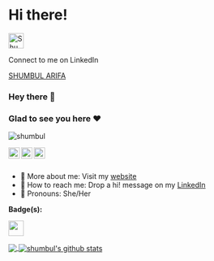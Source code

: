 # Hi there!
<a href="https://dev.to/shumbul">
  <img src="https://d2fltix0v2e0sb.cloudfront.net/dev-badge.svg" alt="Shumbul Arifa's DEV Profile" height="30" width="30">
</a>
<p> Connect to me on LinkedIn </p><div class="LI-profile-badge"  data-version="v1" data-size="medium" data-locale="en_US" data-type="horizontal" data-theme="dark" data-vanity="shumbul"><a class="LI-simple-link" href='https://in.linkedin.com/in/shumbul?trk=profile-badge'>SHUMBUL ARIFA</a></div>

### Hey there :wave:
### Glad to see you here :heart:

<p align="left"> <img src="https://komarev.com/ghpvc/?username=shumbul&label=Views&color=blue&style=plastic" alt="shumbul" /> </p>

</a>
<a href="https://linkedin.com/in/shumbul">
  <img align="left" alt="shumbul's LinkdeIn" width="22px" src="https://cdn.jsdelivr.net/npm/simple-icons@v3/icons/linkedin.svg" />
</a>

<a href="https://github.com/shumbul">
  <img align="left" alt="shumbul's Github" width="22px" src="https://cdn.jsdelivr.net/npm/simple-icons@v3/icons/github.svg" />
</a>

<a href="https://gitlab.com/shumbul">
  <img align="left" alt="shumbul's Github" width="22px" src="https://cdn.jsdelivr.net/npm/simple-icons@v3/icons/gitlab.svg" />
</a>

<br/>
<br/>

- 🙋‍ More about me: Visit my [website](https://shumbul/github.io)
- 💬 How to reach me: Drop a hi! message on my [LinkedIn](https://linkedin.com/in/shumbul)
- 👯 Pronouns: She/Her

**Badge(s):**  

<code><img height="30" src="https://d2fltix0v2e0sb.cloudfront.net/dev-badge.svg"></code>

<a href="https://github.com/shumbul">
  <img align="center" src="https://github-readme-stats.vercel.app/api/top-langs/?username=shumbul&theme=light&hide_langs_below=1" />
</a>
<a href="https://github.com/shumbul">
 <img align="center" src="https://github-readme-stats.vercel.app/api?username=shumbul&show_icons=true&theme=light&line_height=27" alt="shumbul's github stats"/>
</a>
